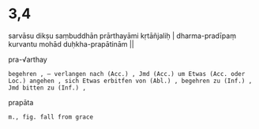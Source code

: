 # 3,4
sarvāsu dikṣu saṃbuddhān prārthayāmi kṛtāñjaliḥ |
dharma-pradīpaṃ kurvantu mohād duḥkha-prapātinām ||


pra-√arthay 

	begehren , — verlangen nach (Acc.) , Jmd (Acc.) um Etwas (Acc. oder Loc.) angehen , sich Etwas erbitfen von (Abl.) , begehren zu (Inf.) , Jmd bitten zu (Inf.) , 
	
prapāta

	m., fig. fall from grace